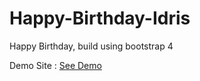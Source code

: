 # Happy-Birthday-Idris

Happy Birthday, build using bootstrap 4

Demo Site : <a href="https://itsmelief.github.io/ultah-idris/">See Demo</a>